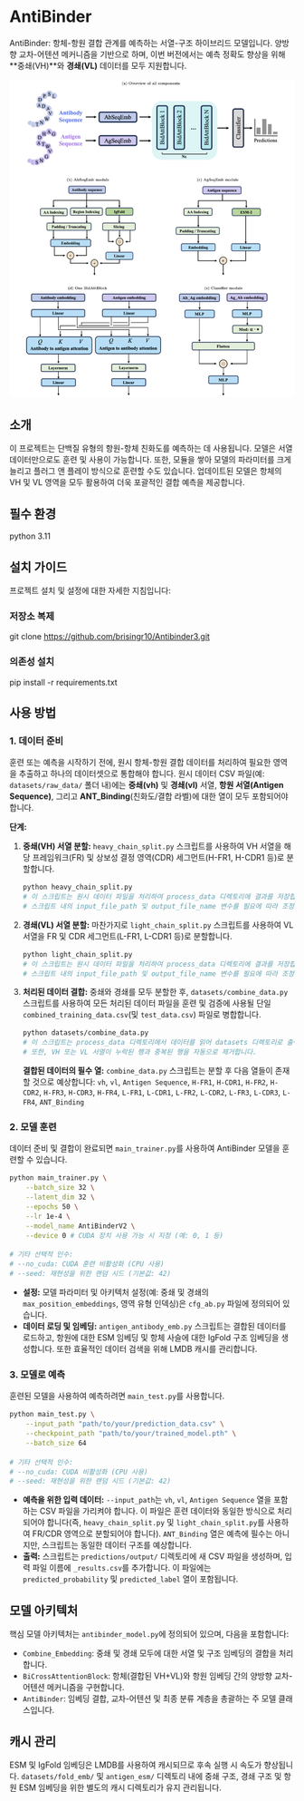 # AntiBinder
AntiBinder: 항체-항원 결합 관계를 예측하는 서열-구조 하이브리드 모델입니다. 양방향 교차-어텐션 메커니즘을 기반으로 하며, 이번 버전에서는 예측 정확도 향상을 위해 **중쇄(VH)**와 **경쇄(VL)** 데이터를 모두 지원합니다.

![framework](./figures/model_all.png)

## 소개
이 프로젝트는 단백질 유형의 항원-항체 친화도를 예측하는 데 사용됩니다. 모델은 서열 데이터만으로도 훈련 및 사용이 가능합니다. 또한, 모듈을 쌓아 모델의 파라미터를 크게 늘리고 플러그 앤 플레이 방식으로 훈련할 수도 있습니다. 업데이트된 모델은 항체의 VH 및 VL 영역을 모두 활용하여 더욱 포괄적인 결합 예측을 제공합니다.

## 필수 환경
python 3.11

## 설치 가이드
프로젝트 설치 및 설정에 대한 자세한 지침입니다:

### 저장소 복제
git clone https://github.com/brisingr10/Antibinder3.git

### 의존성 설치
pip install -r requirements.txt

## 사용 방법

### 1. 데이터 준비
훈련 또는 예측을 시작하기 전에, 원시 항체-항원 결합 데이터를 처리하여 필요한 영역을 추출하고 하나의 데이터셋으로 통합해야 합니다. 원시 데이터 CSV 파일(예: `datasets/raw_data/` 폴더 내)에는 **중쇄(vh)** 및 **경쇄(vl)** 서열, **항원 서열(Antigen Sequence)**, 그리고 **ANT_Binding**(친화도/결합 라벨)에 대한 열이 모두 포함되어야 합니다.

**단계:**

1.  **중쇄(VH) 서열 분할:**
    `heavy_chain_split.py` 스크립트를 사용하여 VH 서열을 해당 프레임워크(FR) 및 상보성 결정 영역(CDR) 세그먼트(H-FR1, H-CDR1 등)로 분할합니다.
    ```bash
    python heavy_chain_split.py
    # 이 스크립트는 원시 데이터 파일을 처리하여 process_data 디렉토리에 결과를 저장합니다.
    # 스크립트 내의 input_file_path 및 output_file_name 변수를 필요에 따라 조정해야 할 수 있습니다.
    ```

2.  **경쇄(VL) 서열 분할:**
    마찬가지로 `light_chain_split.py` 스크립트를 사용하여 VL 서열을 FR 및 CDR 세그먼트(L-FR1, L-CDR1 등)로 분할합니다.
    ```bash
    python light_chain_split.py
    # 이 스크립트는 원시 데이터 파일을 처리하여 process_data 디렉토리에 결과를 저장합니다.
    # 스크립트 내의 input_file_path 및 output_file_name 변수를 필요에 따라 조정해야 할 수 있습니다.
    ```

3.  **처리된 데이터 결합:**
    중쇄와 경쇄를 모두 분할한 후, `datasets/combine_data.py` 스크립트를 사용하여 모든 처리된 데이터 파일을 훈련 및 검증에 사용될 단일 `combined_training_data.csv`(및 `test_data.csv`) 파일로 병합합니다.
    ```bash
    python datasets/combine_data.py
    # 이 스크립트는 process_data 디렉토리에서 데이터를 읽어 datasets 디렉토리로 출력합니다.
    # 또한, VH 또는 VL 서열이 누락된 행과 중복된 행을 자동으로 제거합니다.
    ```

    **결합된 데이터의 필수 열:**
    `combine_data.py` 스크립트는 분할 후 다음 열들이 존재할 것으로 예상합니다:
    `vh`, `vl`, `Antigen Sequence`, 
    `H-FR1`, `H-CDR1`, `H-FR2`, `H-CDR2`, `H-FR3`, `H-CDR3`, `H-FR4`,
    `L-FR1`, `L-CDR1`, `L-FR2`, `L-CDR2`, `L-FR3`, `L-CDR3`, `L-FR4`,
    `ANT_Binding`

### 2. 모델 훈련
데이터 준비 및 결합이 완료되면 `main_trainer.py`를 사용하여 AntiBinder 모델을 훈련할 수 있습니다.

```bash
python main_trainer.py \
    --batch_size 32 \
    --latent_dim 32 \
    --epochs 50 \
    --lr 1e-4 \
    --model_name AntiBinderV2 \
    --device 0 # CUDA 장치 사용 가능 시 지정 (예: 0, 1 등)

# 기타 선택적 인수:
# --no_cuda: CUDA 훈련 비활성화 (CPU 사용)
# --seed: 재현성을 위한 랜덤 시드 (기본값: 42)
```

*   **설정:** 모델 파라미터 및 아키텍처 설정(예: 중쇄 및 경쇄의 `max_position_embeddings`, 영역 유형 인덱싱)은 `cfg_ab.py` 파일에 정의되어 있습니다.
*   **데이터 로딩 및 임베딩:** `antigen_antibody_emb.py` 스크립트는 결합된 데이터를 로드하고, 항원에 대한 ESM 임베딩 및 항체 사슬에 대한 IgFold 구조 임베딩을 생성합니다. 또한 효율적인 데이터 검색을 위해 LMDB 캐시를 관리합니다.

### 3. 모델로 예측
훈련된 모델을 사용하여 예측하려면 `main_test.py`를 사용합니다.

```bash
python main_test.py \
    --input_path "path/to/your/prediction_data.csv" \
    --checkpoint_path "path/to/your/trained_model.pth" \
    --batch_size 64

# 기타 선택적 인수:
# --no_cuda: CUDA 비활성화 (CPU 사용)
# --seed: 재현성을 위한 랜덤 시드 (기본값: 42)
```

*   **예측을 위한 입력 데이터:** `--input_path`는 `vh`, `vl`, `Antigen Sequence` 열을 포함하는 CSV 파일을 가리켜야 합니다. 이 파일은 훈련 데이터와 동일한 방식으로 처리되어야 합니다(즉, `heavy_chain_split.py` 및 `light_chain_split.py`를 사용하여 FR/CDR 영역으로 분할되어야 합니다). `ANT_Binding` 열은 예측에 필수는 아니지만, 스크립트는 동일한 데이터 구조를 예상합니다.
*   **출력:** 스크립트는 `predictions/output/` 디렉토리에 새 CSV 파일을 생성하며, 입력 파일 이름에 `_results.csv`를 추가합니다. 이 파일에는 `predicted_probability` 및 `predicted_label` 열이 포함됩니다.

## 모델 아키텍처
핵심 모델 아키텍처는 `antibinder_model.py`에 정의되어 있으며, 다음을 포함합니다:
*   `Combine_Embedding`: 중쇄 및 경쇄 모두에 대한 서열 및 구조 임베딩의 결합을 처리합니다.
*   `BiCrossAttentionBlock`: 항체(결합된 VH+VL)와 항원 임베딩 간의 양방향 교차-어텐션 메커니즘을 구현합니다.
*   `AntiBinder`: 임베딩 결합, 교차-어텐션 및 최종 분류 계층을 총괄하는 주 모델 클래스입니다.

## 캐시 관리
ESM 및 IgFold 임베딩은 LMDB를 사용하여 캐시되므로 후속 실행 시 속도가 향상됩니다. `datasets/fold_emb/` 및 `antigen_esm/` 디렉토리 내에 중쇄 구조, 경쇄 구조 및 항원 ESM 임베딩을 위한 별도의 캐시 디렉토리가 유지 관리됩니다.